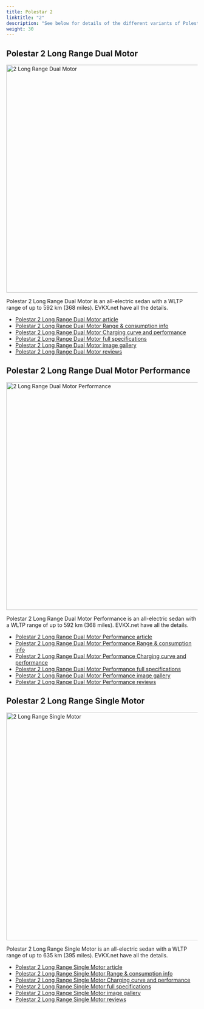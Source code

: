 ```yaml
---
title: Polestar 2
linktitle: "2"
description: "See below for details of the different variants of Polestar 2"
weight: 30
---
```

## Polestar 2 Long Range Dual Motor

<a href="/models/polestar/2/2_long_range_dual_motor/"><img src="https://media.evkx.net/multimedia/models/polestar/2/2_long_range_dual_motor/main_1_st.jpg" width="800" height="600" alt="2 Long Range Dual Motor" ></a>

Polestar 2 Long Range Dual Motor is an all-electric sedan with a WLTP range of up to 592 km (368 miles). EVKX.net have all the details. 

- [Polestar 2 Long Range Dual Motor article](/models/polestar/2/2_long_range_dual_motor/)
- [Polestar 2 Long Range Dual Motor Range & consumption info](/models/polestar/2/2_long_range_dual_motor//rangeandconsumption)
- [Polestar 2 Long Range Dual Motor Charging curve and performance](/models/polestar/2/2_long_range_dual_motor//chargingcurve)
- [Polestar 2 Long Range Dual Motor full specifications](/models/polestar/2/2_long_range_dual_motor//specifications)
- [Polestar 2 Long Range Dual Motor image gallery](/models/polestar/2/2_long_range_dual_motor//gallery)
- [Polestar 2 Long Range Dual Motor reviews](/models/polestar/2/2_long_range_dual_motor//reviews)

## Polestar 2 Long Range Dual Motor Performance

<a href="/models/polestar/2/2_long_range_dual_motor_performance/"><img src="https://media.evkx.net/multimedia/models/polestar/2/2_long_range_dual_motor_performance/main_1_st.jpg" width="800" height="600" alt="2 Long Range Dual Motor Performance" ></a>

Polestar 2 Long Range Dual Motor Performance is an all-electric sedan with a WLTP range of up to 592 km (368 miles). EVKX.net have all the details. 

- [Polestar 2 Long Range Dual Motor Performance article](/models/polestar/2/2_long_range_dual_motor_performance/)
- [Polestar 2 Long Range Dual Motor Performance Range & consumption info](/models/polestar/2/2_long_range_dual_motor_performance//rangeandconsumption)
- [Polestar 2 Long Range Dual Motor Performance Charging curve and performance](/models/polestar/2/2_long_range_dual_motor_performance//chargingcurve)
- [Polestar 2 Long Range Dual Motor Performance full specifications](/models/polestar/2/2_long_range_dual_motor_performance//specifications)
- [Polestar 2 Long Range Dual Motor Performance image gallery](/models/polestar/2/2_long_range_dual_motor_performance//gallery)
- [Polestar 2 Long Range Dual Motor Performance reviews](/models/polestar/2/2_long_range_dual_motor_performance//reviews)

## Polestar 2 Long Range Single Motor

<a href="/models/polestar/2/2_long_range_single_motor/"><img src="https://media.evkx.net/multimedia/models/polestar/2/2_long_range_single_motor/main_1_st.jpg" width="800" height="600" alt="2 Long Range Single Motor" ></a>

Polestar 2 Long Range Single Motor is an all-electric sedan with a WLTP range of up to 635 km (395 miles). EVKX.net have all the details. 

- [Polestar 2 Long Range Single Motor article](/models/polestar/2/2_long_range_single_motor/)
- [Polestar 2 Long Range Single Motor Range & consumption info](/models/polestar/2/2_long_range_single_motor//rangeandconsumption)
- [Polestar 2 Long Range Single Motor Charging curve and performance](/models/polestar/2/2_long_range_single_motor//chargingcurve)
- [Polestar 2 Long Range Single Motor full specifications](/models/polestar/2/2_long_range_single_motor//specifications)
- [Polestar 2 Long Range Single Motor image gallery](/models/polestar/2/2_long_range_single_motor//gallery)
- [Polestar 2 Long Range Single Motor reviews](/models/polestar/2/2_long_range_single_motor//reviews)

